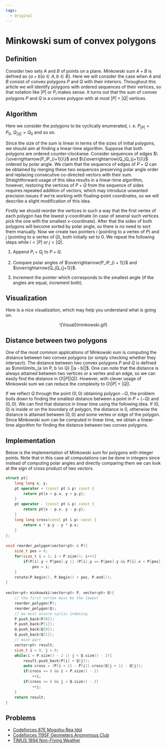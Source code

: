 ```yaml
---
tags:
  - Original
---
```


# Minkowski sum of convex polygons

## Definition
Consider two sets $A$ and $B$ of points on a plane. Minkowski sum $A + B$ is defined as $\{a + b| a \in A, b \in B\}$.
Here we will consider the case when $A$ and $B$ consist of convex polygons $P$ and $Q$ with their interiors.
Throughout this article we will identify polygons with ordered sequences of their vertices, so that notation like $|P|$ or
$P_i$ makes sense.
It turns out that the sum of convex polygons $P$ and $Q$ is a convex polygon with at most $|P| + |Q|$ vertices.

## Algorithm

Here we consider the polygons to be cyclically enumerated, i. e. $P_{|P|} = P_0,\ Q_{|Q|} = Q_0$ and so on.

Since the size of the sum is linear in terms of the sizes of initial polygons, we should aim at finding a linear-time algorithm.
Suppose that both polygons are ordered counter-clockwise. Consider sequences of edges $\{\overrightarrow{P_iP_{i+1}}\}$
and $\{\overrightarrow{Q_jQ_{j+1}}\}$ ordered by polar angle. We claim that the sequence of edges of $P + Q$ can be obtained by merging
these two sequences preserving polar angle order and replacing consecutive co-directed vectors with their sum. Straightforward usage of this idea results
in a linear-time algorithm, however, restoring the vertices of $P + Q$ from the sequence of sides requires repeated addition of vectors,
which may introduce unwanted precision issues if we're working with floating-point coordinates, so we will describe a slight
modification of this idea.


Firstly we should reorder the vertices in such a way that the first vertex
of each polygon has the lowest y-coordinate (in case of several such vertices pick the one with the smallest x-coordinate). After that the sides of both polygons
will become sorted by polar angle, so there is no need to sort them manually.
Now we create two pointers $i$ (pointing to a vertex of $P$) and $j$ (pointing to a vertex of $Q$), both initially set to 0.
We repeat the following steps while $i < |P|$ or $j < |Q|$.

1. Append $P_i + Q_j$ to $P + Q$.

2. Compare polar angles of $\overrightarrow{P_iP_{i + 1}}$ and $\overrightarrow{Q_jQ_{j+1}}$.

3. Increment the pointer which corresponds to the smallest angle (if the angles are equal, increment both).

## Visualization

Here is a nice visualization, which may help you understand what is going on.

<center>![Visual](minkowski.gif)</center>

## Distance between two polygons
One of the most common applications of Minkowski sum is computing the distance between two convex polygons (or simply checking whether they intersect).
The distance between two convex polygons $P$ and $Q$ is defined as $\min\limits_{a \in P, b \in Q} ||a - b||$. One can note that
the distance is always attained between two vertices or a vertex and an edge, so we can easily find the distance in $O(|P||Q|)$. However,
with clever usage of Minkowski sum we can reduce the complexity to $O(|P| + |Q|)$.

If we reflect $Q$ through the point $(0, 0)$ obtaining polygon $-Q$, the problem boils down to finding the smallest distance between a point in
$P + (-Q)$ and $(0, 0)$. We can find that distance in linear time using the following idea.
If $(0, 0)$ is inside or on the boundary of polygon, the distance is $0$, otherwise the distance is attained between $(0, 0)$ and some vertex or edge of the polygon.
Since Minkowski sum can be computed
in linear time, we obtain a linear-time algorithm for finding the distance between two convex polygons.

## Implementation
Below is the implementation of Minkowski sum for polygons with integer points. Note that in this case all computations can be done in integers since
instead of computing polar angles and directly comparing them we can look at the sign of cross product of two vectors.

```{.cpp file=minkowski}
struct pt{
    long long x, y;
    pt operator + (const pt & p) const {
        return pt{x + p.x, y + p.y};
    }
    pt operator - (const pt & p) const {
        return pt{x - p.x, y - p.y};
    }
    long long cross(const pt & p) const {
        return x * p.y - y * p.x;
    }
};

void reorder_polygon(vector<pt> & P){
    size_t pos = 0;
    for(size_t i = 1; i < P.size(); i++){
        if(P[i].y < P[pos].y || (P[i].y == P[pos].y && P[i].x < P[pos].x))
            pos = i;
    }
    rotate(P.begin(), P.begin() + pos, P.end());
}

vector<pt> minkowski(vector<pt> P, vector<pt> Q){
    // the first vertex must be the lowest
    reorder_polygon(P);
    reorder_polygon(Q);
    // we must ensure cyclic indexing
    P.push_back(P[0]);
    P.push_back(P[1]);
    Q.push_back(Q[0]);
    Q.push_back(Q[1]);
    // main part
    vector<pt> result;
    size_t i = 0, j = 0;
    while(i < P.size() - 2 || j < Q.size() - 2){
        result.push_back(P[i] + Q[j]);
        auto cross = (P[i + 1] - P[i]).cross(Q[j + 1] - Q[j]);
        if(cross >= 0 && i < P.size() - 2)
            ++i;
        if(cross <= 0 && j < Q.size() - 2)
            ++j;
    }
    return result;
}

```

## Problems
 * [Codeforces 87E Mogohu-Rea Idol](https://codeforces.com/problemset/problem/87/E)
 * [Codeforces 1195F Geometers Anonymous Club](https://codeforces.com/contest/1195/problem/F)
 * [TIMUS 1894 Non-Flying Weather](https://acm.timus.ru/problem.aspx?space=1&num=1894)
